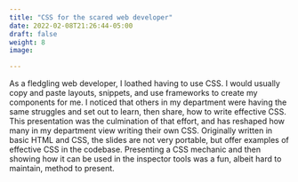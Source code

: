 ```yaml
---
title: "CSS for the scared web developer"
date: 2022-02-08T21:26:44-05:00
draft: false
weight: 8
image:

---
```

As a fledgling web developer, I loathed having to use CSS. I would usually copy and paste layouts, snippets, and use frameworks to create my components for me. I noticed that others in my department were having the same struggles and set out to learn, then share, how to write effective CSS. This presentation was the culmination of that effort, and has reshaped how many in my department view writing their own CSS. Originally written in basic HTML and CSS, the slides are not very portable, but offer examples of effective CSS in the codebase. Presenting a CSS mechanic and then showing how it can be used in the inspector tools was a fun, albeit hard to maintain, method to present.
